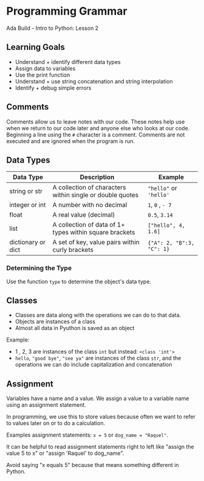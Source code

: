 # Programming Grammar
Ada Build - Intro to Python: Lesson 2

## Learning Goals
* Understand + identify different data types
* Assign data to variables
* Use the print function 
* Understand + use string concatenation and string interpolation
* Identify + debug simple errors

## Comments

Comments allow us to leave notes with our code. These notes help use when we return to our code later and anyone else who looks at our code. 
Beginning a line using the `#` character is a comment. Comments are not executed and are ignored when the program is run.

## Data Types 

|  Data Type   |  Description   |   Example  | 
| --- | --- | --- |  
|  string or str  |  A collection of characters within single or double quotes  |   `"hello"` or `'hello'`  | 
|  integer or int |  A number with no decimal  |   `1`, `0` , `- 7`  | 
|  float          |   A real value (decimal)  |   `0.5`, `3.14`  | 
|  list           |  A collection of data of 1+ types within square brackets   |   `["hello", 4, 1.6]`  | 
|  dictionary or dict  |  A set of key, value pairs within curly brackets   |  `{"A": 2, "B":3, "C": 1}`   | 

### Determining the Type
Use the function `type` to determine the object's data type. 

## Classes

* Classes are data along with the operations we can do to that data. 
* Objects are instances of a class
* Almost all data in Pyuthon is saved as an object

Example:
* 1 , 2, 3 are instances of the class `int` but instead: `<class 'int'>`
* `hello`, `"good bye"`, `"see ya"` are instances of the class `str`, and the operations we can do include capitalization and concatenation

## Assignment
Variables have a name and a value. We assign a value to a variable name using an assignment statement. 

In programming, we use this to store values because often we want to refer to values later on or to do a calculation. 

Examples assignment statements: `x = 5` or `dog_name = "Raquel"`. 

It can be helpful to read assignment statements right to left like "assign the value 5 to x" or "assign 'Raquel' to dog_name". 

Avoid saying "x equals 5" because that means something different in Python. 
